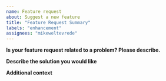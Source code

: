 ```yaml
---
name: Feature request
about: Suggest a new feature
title: "Feature Request Summary"
labels: "enhancement"
assignees: "mikeweltevrede"
---
```


**Is your feature request related to a problem? Please describe.**

<!-- A clear and concise description of what the problem is. Ex. I'm always frustrated when ... -->

**Describe the solution you would like**

<!-- A clear and concise description of what you want to happen. -->

**Additional context**

<!-- Add any other context or screenshots about the feature request here. -->
